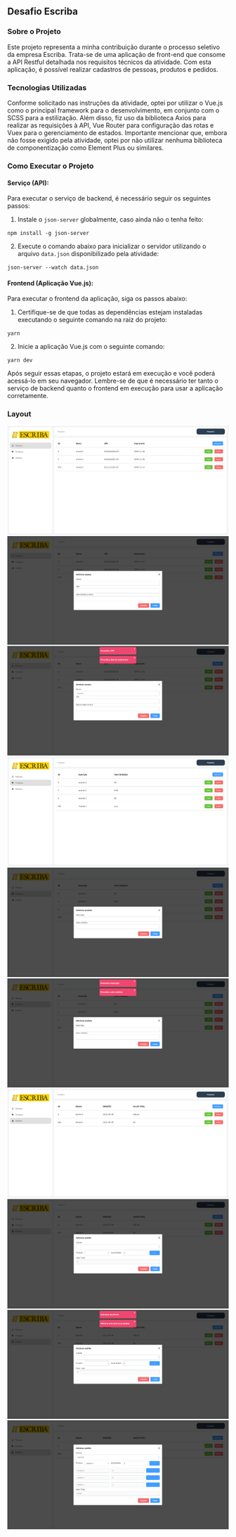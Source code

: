 ## Desafio Escriba

### Sobre o Projeto

Este projeto representa a minha contribuição durante o processo seletivo da empresa Escriba. Trata-se de uma aplicação de front-end que consome a API Restful detalhada nos requisitos técnicos da atividade. Com esta aplicação, é possível realizar cadastros de pessoas, produtos e pedidos.

### Tecnologias Utilizadas

Conforme solicitado nas instruções da atividade, optei por utilizar o Vue.js como o principal framework para o desenvolvimento, em conjunto com o SCSS para a estilização. Além disso, fiz uso da biblioteca Axios para realizar as requisições à API, Vue Router para configuração das rotas e Vuex para o gerenciamento de estados. Importante mencionar que, embora não fosse exigido pela atividade, optei por não utilizar nenhuma biblioteca de componentização como Element Plus ou similares.

### Como Executar o Projeto

#### Serviço (API):

Para executar o serviço de backend, é necessário seguir os seguintes passos:

1. Instale o `json-server` globalmente, caso ainda não o tenha feito:

```shell
npm install -g json-server
```

2. Execute o comando abaixo para inicializar o servidor utilizando o arquivo `data.json` disponibilizado pela atividade:

```shell
json-server --watch data.json
```

#### Frontend (Aplicação Vue.js):

Para executar o frontend da aplicação, siga os passos abaixo:

1. Certifique-se de que todas as dependências estejam instaladas executando o seguinte comando na raiz do projeto:

```shell
yarn
```

2. Inicie a aplicação Vue.js com o seguinte comando:

```shell
yarn dev
```

Após seguir essas etapas, o projeto estará em execução e você poderá acessá-lo em seu navegador. Lembre-se de que é necessário ter tanto o serviço de backend quanto o frontend em execução para usar a aplicação corretamente.

### Layout

![](public/pessoas-1.png)
![](public/pessoas-2.png)
![](public/pessoas-3.png)
![](public/produtos-1.png)
![](public/produtos-2.png)
![](public/produtos-3.png)
![](public/pedidos-1.png)
![](public/pedidos-2.png)
![](public/pedidos-3.png)
![](public/pedidos-4.png)
